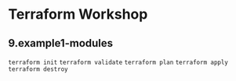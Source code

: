 # Terraform Workshop

## 9.example1-modules

`terraform init`
`terraform validate`
`terraform plan`
`terraform apply`
`terraform destroy`

